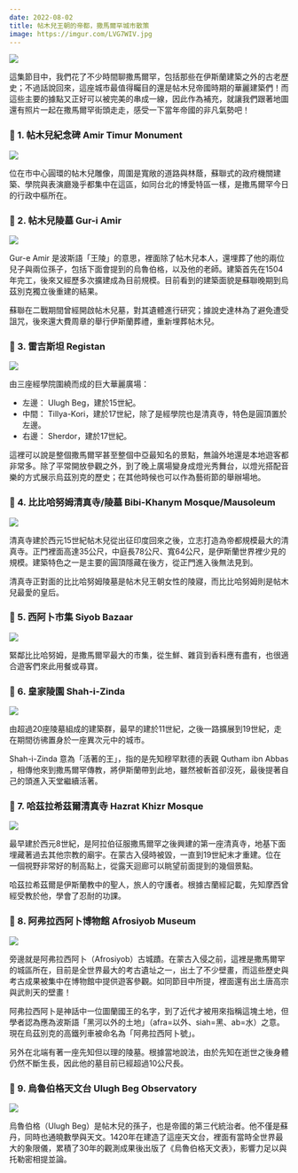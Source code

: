 ```yaml
---
date: 2022-08-02
title: 帖木兒王朝的帝都，撒馬爾罕城市散策
image: https://imgur.com/LVG7WIV.jpg
---
```

![](https://imgur.com/LVG7WIV.jpg)

這集節目中，我們花了不少時間聊撒馬爾罕，包括那些在伊斯蘭建築之外的古老歷史；不過話說回來，這座城市最值得矚目的還是帖木兒帝國時期的華麗建築們！而這些主要的據點又正好可以被完美的串成一線，因此作為補充，就讓我們跟著地圖還有照片一起在撒馬爾罕街頭走走，感受一下當年帝國的非凡氣勢吧！

### 🚏 1. 帖木兒紀念碑 Amir Timur Monument

![](https://imgur.com/ZWU6uMC.jpg)

位在市中心圓環的帖木兒雕像，周圍是寬敞的道路與林蔭，蘇聯式的政府機關建築、學院與表演廳幾乎都集中在這區，如同台北的博愛特區一樣，是撒馬爾罕今日的行政中樞所在。

### 🚏 2. 帖木兒陵墓 Gur-i Amir

![](https://imgur.com/v9M7MUa.jpg)

Gur-e Amir 是波斯語「王陵」的意思，裡面除了帖木兒本人，還埋葬了他的兩位兒子與兩位孫子，包括下面會提到的烏魯伯格，以及他的老師。建築首先在1504年完工，後來又經歷多次擴建成為目前規模。目前看到的建築面貌是蘇聯晚期到烏茲別克獨立後重建的結果。

蘇聯在二戰期間曾經開啟帖木兒墓，對其遺體進行研究；據說史達林為了避免遭受詛咒，後來還大費周章的舉行伊斯蘭葬禮，重新埋葬帖木兒。

### 🚏 3. 雷吉斯坦 Registan

![](https://imgur.com/690LCic.jpg)

由三座經學院圍繞而成的巨大華麗廣場：

- 左邊： Ulugh Beg，建於15世紀。
- 中間： Tillya-Kori，建於17世紀，除了是經學院也是清真寺，特色是圓頂置於左邊。
- 右邊： Sherdor，建於17世紀。

這裡可以說是整個撒馬爾罕甚至整個中亞最知名的景點，無論外地還是本地遊客都非常多。除了平常開放參觀之外，到了晚上廣場變身成燈光秀舞台，以燈光搭配音樂的方式展示烏茲別克的歷史；在其他時候也可以作為藝術節的舉辦場地。

### 🚏 4. 比比哈努姆清真寺/陵墓 Bibi-Khanym Mosque/Mausoleum

![](https://imgur.com/Mbe269x.jpg)

清真寺建於西元15世紀帖木兒從出征印度回來之後，立志打造為帝都規模最大的清真寺。正門裡面高達35公尺，中庭長78公尺、寬64公尺，是伊斯蘭世界裡少見的規模。建築特色之一是主要的圓頂隱藏在後方，從正門進入後無法見到。

清真寺正對面的比比哈努姆陵墓是帖木兒王朝女性的陵寢，而比比哈努姆則是帖木兒最愛的皇后。

### 🚏 5. 西阿卜市集 Siyob Bazaar

![](https://imgur.com/5xcLd3u.jpg)

緊鄰比比哈努姆，是撒馬爾罕最大的市集，從生鮮、雜貨到香料應有盡有，也很適合遊客們來此用餐或尋寶。

### 🚏 6. 皇家陵園 Shah-i-Zinda

![](https://imgur.com/zbVKa45.jpg)

由超過20座陵墓組成的建築群，最早的建於11世紀，之後一路擴展到19世紀，走在期間彷彿置身於一座異次元中的城市。

Shah-i-Zinda 意為「活著的王」，指的是先知穆罕默德的表親 Qutham ibn Abbas ，相傳他來到撒馬爾罕傳教，將伊斯蘭帶到此地，雖然被斬首卻沒死，最後提著自己的頭進入天堂繼續活著。

### 🚏 7. 哈茲拉希茲爾清真寺 Hazrat Khizr Mosque

![](https://imgur.com/xKRldoq.jpg)

最早建於西元8世紀，是阿拉伯征服撒馬爾罕之後興建的第一座清真寺，地基下面埋藏著過去其他宗教的廟宇。在蒙古入侵時被毀，一直到19世紀末才重建。位在一個視野非常好的制高點上，從露天迴廊可以眺望前面提到的幾個景點。

哈茲拉希茲爾是伊斯蘭教中的聖人，旅人的守護者。根據古蘭經記載，先知摩西曾經受教於他，學會了忍耐的功課。

### 🚏 8. 阿弗拉西阿卜博物館 Afrosiyob Museum

![](https://imgur.com/sB7PZWl.jpg)

旁邊就是阿弗拉西阿卜（Afrosiyob）古城蹟。在蒙古入侵之前，這裡是撒馬爾罕的城區所在，目前是全世界最大的考古遺址之一，出土了不少壁畫，而這些歷史與考古成果被集中在博物館中提供遊客參觀。如同節目中所提，裡面還有出土唐高宗與武則天的壁畫！

阿弗拉西阿卜是神話中一位圖蘭國王的名字，到了近代才被用來指稱這塊土地，但學者認為應為波斯語「黑河以外的土地」（afra=以外、siah=黑、ab=水）之意。現在烏茲別克的高鐵列車被命名為「阿弗拉西阿卜號」。

另外在北端有著一座先知但以理的陵墓。根據當地說法，由於先知在逝世之後身體仍然不斷生長，因此他的墓目前已經超過10公尺長。

### 🚏 9. 烏魯伯格天文台 Ulugh Beg Observatory

![](https://imgur.com/CRoYkJV.jpg)

烏魯伯格（Ulugh Beg）是帖木兒的孫子，也是帝國的第三代統治者。他不僅是蘇丹，同時也通曉數學與天文。1420年在建造了這座天文台，裡面有當時全世界最大的象限儀，累積了30年的觀測成果後出版了《烏魯伯格天文表》，影響力足以與托勒密相提並論。